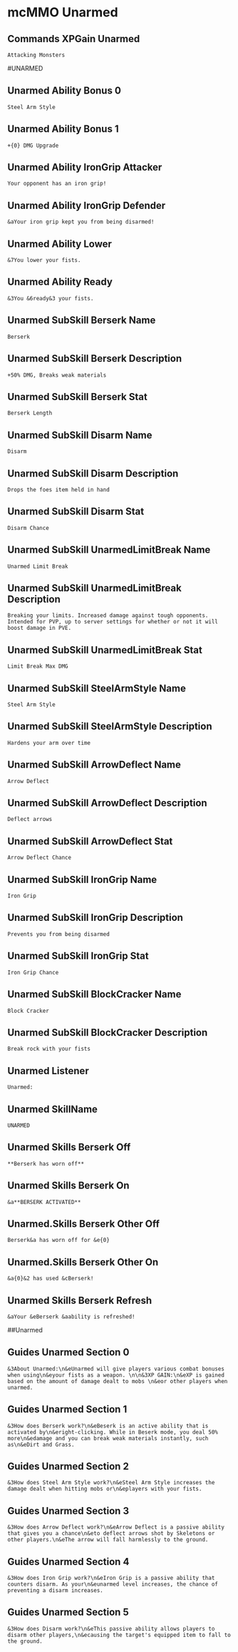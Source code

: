 # mcMMO Unarmed

## Commands XPGain Unarmed

```
Attacking Monsters
```



#UNARMED
## Unarmed Ability Bonus 0

```
Steel Arm Style
```

## Unarmed Ability Bonus 1

```
+{0} DMG Upgrade
```

## Unarmed Ability IronGrip Attacker

```
Your opponent has an iron grip!
```

## Unarmed Ability IronGrip Defender

```
&aYour iron grip kept you from being disarmed!
```

## Unarmed Ability Lower

```
&7You lower your fists.
```

## Unarmed Ability Ready

```
&3You &6ready&3 your fists.
```

## Unarmed SubSkill Berserk Name

```
Berserk
```

## Unarmed SubSkill Berserk Description

```
+50% DMG, Breaks weak materials
```

## Unarmed SubSkill Berserk Stat

```
Berserk Length
```

## Unarmed SubSkill Disarm Name

```
Disarm
```

## Unarmed SubSkill Disarm Description

```
Drops the foes item held in hand
```

## Unarmed SubSkill Disarm Stat

```
Disarm Chance
```

## Unarmed SubSkill UnarmedLimitBreak Name

```
Unarmed Limit Break
```

## Unarmed SubSkill UnarmedLimitBreak Description

```
Breaking your limits. Increased damage against tough opponents. Intended for PVP, up to server settings for whether or not it will boost damage in PVE.
```

## Unarmed SubSkill UnarmedLimitBreak Stat

```
Limit Break Max DMG
```

## Unarmed SubSkill SteelArmStyle Name

```
Steel Arm Style
```

## Unarmed SubSkill SteelArmStyle Description

```
Hardens your arm over time
```

## Unarmed SubSkill ArrowDeflect Name

```
Arrow Deflect
```

## Unarmed SubSkill ArrowDeflect Description

```
Deflect arrows
```

## Unarmed SubSkill ArrowDeflect Stat

```
Arrow Deflect Chance
```

## Unarmed SubSkill IronGrip Name

```
Iron Grip
```

## Unarmed SubSkill IronGrip Description

```
Prevents you from being disarmed
```

## Unarmed SubSkill IronGrip Stat

```
Iron Grip Chance
```

## Unarmed SubSkill BlockCracker Name

```
Block Cracker
```

## Unarmed SubSkill BlockCracker Description

```
Break rock with your fists
```

## Unarmed Listener

```
Unarmed:
```

## Unarmed SkillName

```
UNARMED
```

## Unarmed Skills Berserk Off

```
**Berserk has worn off**
```

## Unarmed Skills Berserk On

```
&a**BERSERK ACTIVATED**
```

## Unarmed.Skills Berserk Other Off

```
Berserk&a has worn off for &e{0}
```

## Unarmed.Skills Berserk Other On

```
&a{0}&2 has used &cBerserk!
```

## Unarmed Skills Berserk Refresh

```
&aYour &eBerserk &aability is refreshed!
```



##Unarmed
## Guides Unarmed Section 0

```
&3About Unarmed:\n&eUnarmed will give players various combat bonuses when using\n&eyour fists as a weapon. \n\n&3XP GAIN:\n&eXP is gained based on the amount of damage dealt to mobs \n&eor other players when unarmed.
```

## Guides Unarmed Section 1

```
&3How does Berserk work?\n&eBeserk is an active ability that is activated by\n&eright-clicking. While in Beserk mode, you deal 50% more\n&edamage and you can break weak materials instantly, such as\n&eDirt and Grass.
```

## Guides Unarmed Section 2

```
&3How does Steel Arm Style work?\n&eSteel Arm Style increases the damage dealt when hitting mobs or\n&eplayers with your fists.
```

## Guides Unarmed Section 3

```
&3How does Arrow Deflect work?\n&eArrow Deflect is a passive ability that gives you a chance\n&eto deflect arrows shot by Skeletons or other players.\n&eThe arrow will fall harmlessly to the ground.
```

## Guides Unarmed Section 4

```
&3How does Iron Grip work?\n&eIron Grip is a passive ability that counters disarm. As your\n&eunarmed level increases, the chance of preventing a disarm increases.
```

## Guides Unarmed Section 5

```
&3How does Disarm work?\n&eThis passive ability allows players to disarm other players,\n&ecausing the target's equipped item to fall to the ground.
```
